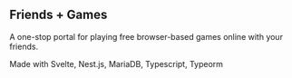 ## Friends + Games

A one-stop portal for playing free browser-based games online with your friends.

Made with Svelte, Nest.js, MariaDB, Typescript, Typeorm
